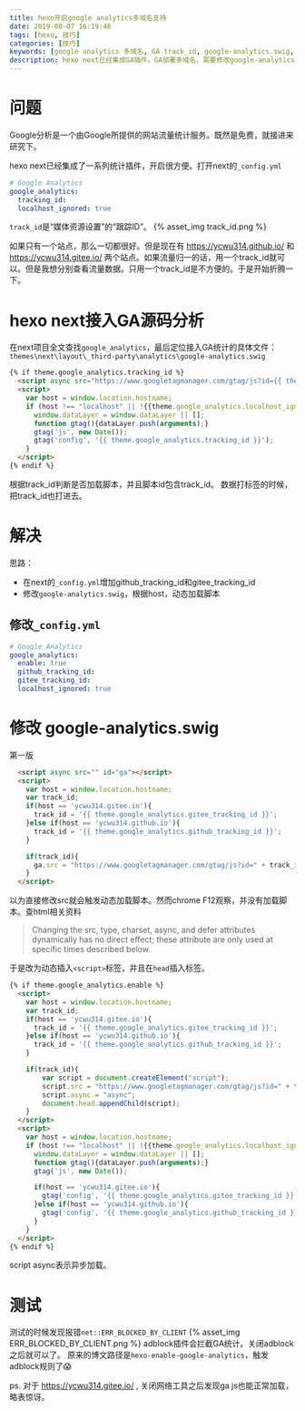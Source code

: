 ```yaml
---
title: hexo开启google analytics多域名支持
date: 2019-08-07 16:19:48
tags: [hexo, 技巧]
categories: [技巧]
keywords: [google analytics 多域名, GA track_id, google-analytics.swig, ERR_BLOCKED_BY_CLIENT]
description: hexo next已经集成GA插件。GA部署多域名，需要修改google-analytics.swig。adblock插件会拦截GA加载，导致ERR_BLOCKED_BY_CLIENT报错。
---
```


# 问题

Google分析是一个由Google所提供的网站流量统计服务。既然是免费，就接进来研究下。

hexo next已经集成了一系列统计插件，开启很方便。打开next的`_config.yml`
```yml
# Google Analytics
google_analytics:
  tracking_id: 
  localhost_ignored: true
```
`track_id`是“媒体资源设置”的“跟踪ID”。
{% asset_img track_id.png %}

如果只有一个站点，那么一切都很好。但是现在有 https://ycwu314.github.io/ 和 https://ycwu314.gitee.io/ 两个站点。如果流量归一的话，用一个track_id就可以。但是我想分别查看流量数据。只用一个track_id是不方便的。于是开始折腾一下。

# hexo next接入GA源码分析

在next项目全文查找`google_analytics`，最后定位接入GA统计的具体文件：`themes\next\layout\_third-party\analytics\google-analytics.swig`
```html
{% if theme.google_analytics.tracking_id %}
  <script async src="https://www.googletagmanager.com/gtag/js?id={{ theme.google_analytics.tracking_id }}"></script>
  <script>
    var host = window.location.hostname;
    if (host !== "localhost" || !{{theme.google_analytics.localhost_ignored}}) {
      window.dataLayer = window.dataLayer || [];
      function gtag(){dataLayer.push(arguments);}
      gtag('js', new Date());
      gtag('config', '{{ theme.google_analytics.tracking_id }}');
    }
  </script>
{% endif %}
```
根据track_id判断是否加载脚本，并且脚本id包含track_id。
数据打标签的时候，把track_id也打进去。

# 解决

思路：
- 在next的`_config.yml`增加github_tracking_id和gitee_tracking_id
- 修改`google-analytics.swig`，根据host，动态加载脚本

## 修改`_config.yml`

```yml
# Google Analytics
google_analytics:
  enable: true
  github_tracking_id: 
  gitee_tracking_id: 
  localhost_ignored: true
```

# 修改 google-analytics.swig

第一版
```html
  <script async src="" id="ga"></script>
  <script>
    var host = window.location.hostname;
    var track_id;
    if(host == 'ycwu314.gitee.io'){
      track_id = '{{ theme.google_analytics.gitee_tracking_id }}';  
    }else if(host == 'ycwu314.github.io'){
      track_id = '{{ theme.google_analytics.github_tracking_id }}';
    }

    if(track_id){
      ga.src = "https://www.googletagmanager.com/gtag/js?id=" + track_id;
    }
  </script>
```
以为直接修改src就会触发动态加载脚本。然而chrome F12观察，并没有加载脚本。查html相关资料
>Changing the src, type, charset, async, and defer attributes dynamically has no direct effect; these attribute are only used at specific times described below.

于是改为动态插入`<script>`标签，并且在`head`插入标签。

```html
{% if theme.google_analytics.enable %}
  <script>
    var host = window.location.hostname;
    var track_id;
    if(host == 'ycwu314.gitee.io'){
      track_id = '{{ theme.google_analytics.gitee_tracking_id }}';  
    }else if(host == 'ycwu314.github.io'){
      track_id = '{{ theme.google_analytics.github_tracking_id }}';
    }

    if(track_id){
        var script = document.createElement("script");
        script.src = "https://www.googletagmanager.com/gtag/js?id=" + track_id;
        script.async = "async";
        document.head.appendChild(script);
    }
  </script>
  <script>
    var host = window.location.hostname;
    if (host !== "localhost" || !{{theme.google_analytics.localhost_ignored}}) {
      window.dataLayer = window.dataLayer || [];
      function gtag(){dataLayer.push(arguments);}
      gtag('js', new Date());

      if(host == 'ycwu314.gitee.io'){
        gtag('config', '{{ theme.google_analytics.gitee_tracking_id }}');  
      }else if(host == 'ycwu314.github.io'){
        gtag('config', '{{ theme.google_analytics.github_tracking_id }}');
      }
    }
  </script>
{% endif %}
```
script async表示异步加载。

# 测试

测试的时候发现报错`net::ERR_BLOCKED_BY_CLIENT`
{% asset_img ERR_BLOCKED_BY_CLIENT.png %}
adblock插件会拦截GA统计。关闭adblock之后就可以了。
原来的博文路径是`hexo-enable-google-analytics`，触发adblock规则了😱

ps. 对于 https://ycwu314.gitee.io/ , 关闭网络工具之后发现ga js也能正常加载，略表惊讶。
